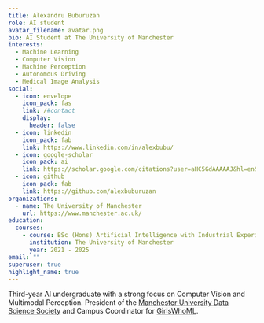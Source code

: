 ```yaml
---
title: Alexandru Buburuzan
role: AI student
avatar_filename: avatar.png
bio: AI Student at The University of Manchester
interests:
  - Machine Learning
  - Computer Vision
  - Machine Perception
  - Autonomous Driving
  - Medical Image Analysis
social:
  - icon: envelope
    icon_pack: fas
    link: /#contact
    display:
      header: false
  - icon: linkedin
    icon_pack: fab
    link: https://www.linkedin.com/in/alexbubu/
  - icon: google-scholar
    icon_pack: ai
    link: https://scholar.google.com/citations?user=aHC5GdAAAAAJ&hl=en&oi=ao
  - icon: github
    icon_pack: fab
    link: https://github.com/alexbuburuzan
organizations:
  - name: The University of Manchester
    url: https://www.manchester.ac.uk/
education:
  courses:
    - course: BSc (Hons) Artificial Intelligence with Industrial Experience
      institution: The University of Manchester
      year: 2021 - 2025
email: ""
superuser: true
highlight_name: true
---
```

Third-year AI undergraduate with a strong focus on Computer Vision and Multimodal Perception.
President of the [Manchester University Data Science Society](https://uomdss.com) and Campus Coordinator for [GirlsWhoML](https://girlswhoml.com).
